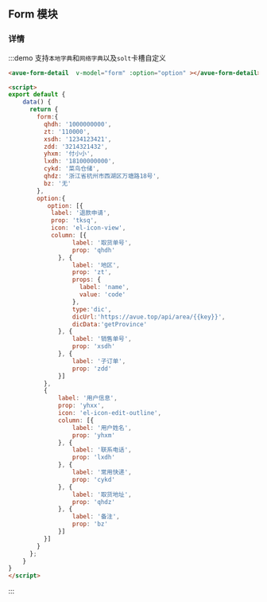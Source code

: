<script>
export default {
    data() {
      return {
        form:{
          qhdh: '1000000000',
          zt: '110000',
          xsdh: '1234123421',
          zdd: '3214321432',
          yhxm: '付小小',
          lxdh: '18100000000',
          cykd: '菜鸟仓储',
          qhdz: '浙江省杭州市西湖区万塘路18号',
          bz: '无'
        },
        option:{
           option: [{
            label: '退款申请',
            prop: 'tksq',
            icon: 'el-icon-view',
            column: [{
                  label: '取货单号',
                  prop: 'qhdh'
              }, {
                  label: '地区',
                  prop: 'zt',
                 type:'dic',
                  props: {
                    label: 'name',
                    value: 'code'
                  },
                  dicUrl:'https://avue.top/api/area/{{key}}',
                  dicData:'getProvince'
              }, {
                  label: '销售单号',
                  prop: 'xsdh'
              }, {
                  label: '子订单',
                  prop: 'zdd'
              }]
          },
          {
              label: '用户信息',
              prop: 'yhxx',
              icon: 'el-icon-edit-outline',
              column: [{
                  label: '用户姓名',
                  prop: 'yhxm'
              }, {
                  label: '联系电话',
                  prop: 'lxdh'
              }, {
                  label: '常用快递',
                  prop: 'cykd'
              }, {
                  label: '取货地址',
                  prop: 'qhdz'
              }, {
                  label: '备注',
                  prop: 'bz'
              }]
          }]
        }
      };
    }
}
</script>
<style>

</style>

## Form 模块



### 详情

:::demo 支持`本地字典`和`网络字典`以及`solt`卡槽自定义
```html
<avue-form-detail  v-model="form" :option="option" ></avue-form-detail>

<script>
export default {
    data() {
      return {
        form:{
          qhdh: '1000000000',
          zt: '110000',
          xsdh: '1234123421',
          zdd: '3214321432',
          yhxm: '付小小',
          lxdh: '18100000000',
          cykd: '菜鸟仓储',
          qhdz: '浙江省杭州市西湖区万塘路18号',
          bz: '无'
        },
        option:{
           option: [{
            label: '退款申请',
            prop: 'tksq',
            icon: 'el-icon-view',
            column: [{
                  label: '取货单号',
                  prop: 'qhdh'
              }, {
                  label: '地区',
                  prop: 'zt',
                  props: {
                    label: 'name',
                    value: 'code'
                  },
                  type:'dic',
                  dicUrl:'https://avue.top/api/area/{{key}}',
                  dicData:'getProvince'
              }, {
                  label: '销售单号',
                  prop: 'xsdh'
              }, {
                  label: '子订单',
                  prop: 'zdd'
              }]
          },
          {
              label: '用户信息',
              prop: 'yhxx',
              icon: 'el-icon-edit-outline',
              column: [{
                  label: '用户姓名',
                  prop: 'yhxm'
              }, {
                  label: '联系电话',
                  prop: 'lxdh'
              }, {
                  label: '常用快递',
                  prop: 'cykd'
              }, {
                  label: '取货地址',
                  prop: 'qhdz'
              }, {
                  label: '备注',
                  prop: 'bz'
              }]
          }]
        }
      };
    }
}
</script>
```
:::